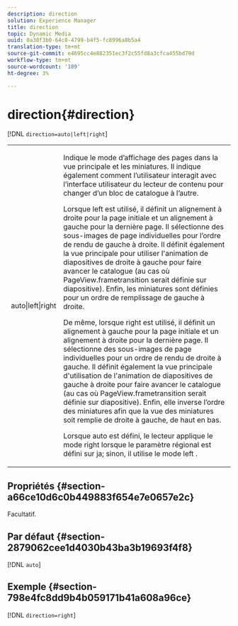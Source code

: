 ```yaml
---
description: direction
solution: Experience Manager
title: direction
topic: Dynamic Media
uuid: 0a30f3b0-64c8-4799-b4f5-fc8996a8b5a4
translation-type: tm+mt
source-git-commit: e4695cc4e882351ec3f2c55fd8a3cfca455bd79d
workflow-type: tm+mt
source-wordcount: '189'
ht-degree: 3%

---
```



# direction{#direction}

[!DNL `direction=auto|left|right`]

<table id="table_1D425B7685D448459CD3FE8D683C813C"> 
 <tbody> 
  <tr> 
   <td colname="col1"> <p> <span class="codeph"> auto|left|right  </span> </p> </td> 
   <td colname="col2"> <p>Indique le mode d’affichage des pages dans la vue principale et les miniatures. Il indique également comment l’utilisateur interagit avec l’interface utilisateur du lecteur de contenu pour changer d’un bloc de catalogue à l’autre. </p> <p>Lorsque <span class="codeph"> left </span> est utilisé, il définit un alignement à droite pour la page initiale et un alignement à gauche pour la dernière page. Il sélectionne des sous-images de page individuelles pour l’ordre de rendu de gauche à droite. Il définit également la vue principale pour utiliser l'animation de diapositives de droite à gauche pour faire avancer le catalogue (au cas où <span class="codeph"> PageView.frametransition </span> serait définie sur diapositive). Enfin, les miniatures sont définies pour un ordre de remplissage de gauche à droite. </p> <p>De même, lorsque <span class="codeph"> right </span> est utilisé, il définit un alignement à gauche pour la page initiale et un alignement à droite pour la dernière page. Il sélectionne des sous-images de page individuelles pour un ordre de rendu de droite à gauche. Il définit également la vue principale d'utilisation de l'animation de diapositives de gauche à droite pour faire avancer le catalogue (au cas où <span class="codeph"> PageView.frametransition </span> serait définie sur diapositive). Enfin, elle inverse l’ordre des miniatures afin que la vue des miniatures soit remplie de droite à gauche, de haut en bas. </p> <p>Lorsque <span class="codeph"> auto </span> est défini, le lecteur applique le mode <span class="codeph"> right </span> lorsque le paramètre régional est défini sur <span class="codeph"> ja; </span>sinon, il utilise le mode <span class="codeph"> left </span>. </p> </td> 
  </tr> 
 </tbody> 
</table>

## Propriétés {#section-a66ce10d6c0b449883f654e7e0657e2c}

Facultatif.

## Par défaut {#section-2879062cee1d4030b43ba3b19693f4f8}

[!DNL `auto`]

## Exemple {#section-798e4fc8dd9b4b059171b41a608a96ce}

[!DNL `direction=right`]
